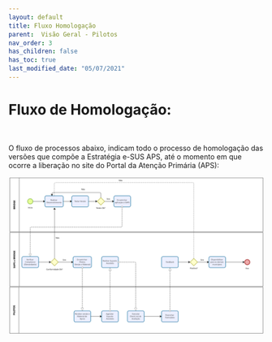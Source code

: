 ```yaml
---
layout: default
title: Fluxo Homologação
parent:  Visão Geral - Pilotos
nav_order: 3
has_children: false
has_toc: true
last_modified_date: "05/07/2021"
---
```


# Fluxo de Homologação:

<br>

O fluxo de processos abaixo, indicam todo o processo de homologação das versões que compõe a Estratégia e-SUS APS, até o momento em que ocorre a liberação no site do Portal da Atenção Primária (APS):

![fluxo](./media/new_fluxo.PNG)


